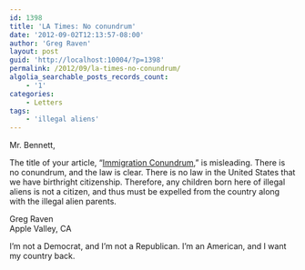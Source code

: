 ```yaml
---
id: 1398
title: 'LA Times: No conundrum'
date: '2012-09-02T12:13:57-08:00'
author: 'Greg Raven'
layout: post
guid: 'http://localhost:10004/?p=1398'
permalink: /2012/09/la-times-no-conundrum/
algolia_searchable_posts_records_count:
    - '1'
categories:
    - Letters
tags:
    - 'illegal aliens'
---
```


Mr. Bennett,

The title of your article, “[Immigration Conundrum](http://www.latimes.com/news/nationworld/nation/la-na-deport-parents-20120902,0,2092705.story),” is misleading. There is no conundrum, and the law is clear. There is no law in the United States that we have birthright citizenship. Therefore, any children born here of illegal aliens is not a citizen, and thus must be expelled from the country along with the illegal alien parents.  
  
Greg Raven  
Apple Valley, CA

I’m not a Democrat, and I’m not a Republican. I’m an American, and I want my country back.